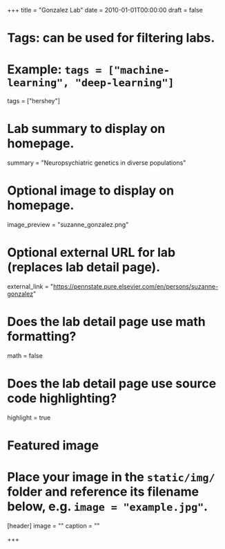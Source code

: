 +++
title = "Gonzalez Lab"
date = 2010-01-01T00:00:00
draft = false

# Tags: can be used for filtering labs.
# Example: `tags = ["machine-learning", "deep-learning"]`
tags = ["hershey"]

# Lab summary to display on homepage.
summary = "Neuropsychiatric genetics in diverse populations"

# Optional image to display on homepage.
image_preview = "suzanne_gonzalez.png"

# Optional external URL for lab (replaces lab detail page).
external_link = "https://pennstate.pure.elsevier.com/en/persons/suzanne-gonzalez"

# Does the lab detail page use math formatting?
math = false

# Does the lab detail page use source code highlighting?
highlight = true

# Featured image
# Place your image in the `static/img/` folder and reference its filename below, e.g. `image = "example.jpg"`.
[header]
image = ""
caption = ""

+++
